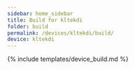 ```yaml
---
sidebar: home_sidebar
title: Build for kltekdi
folder: build
permalink: /devices/kltekdi/build/
device: kltekdi
---
```

{% include templates/device_build.md %}
